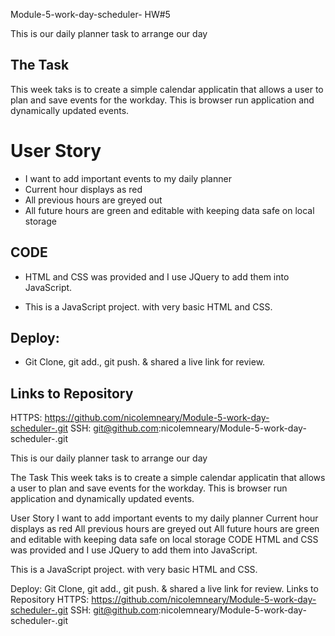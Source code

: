 Module-5-work-day-scheduler-
HW#5

This is our daily planner task to arrange our day 


## The Task
This week taks is to create a simple calendar applicatin that allows a user to plan and save events for the workday. This is browser run application and dynamically updated events.

# User Story
* I want to add important events to my daily planner
* Current hour displays as red
* All previous hours are greyed out
* All future hours are green and editable with keeping data safe on local storage

## CODE

* HTML and CSS was provided and I use JQuery to add them into JavaScript.

* This is a JavaScript project.
with very basic HTML and CSS.


## Deploy:
* Git Clone, git add., git push.
& shared a live link for review.


## Links to Repository

HTTPS: https://github.com/nicolemneary/Module-5-work-day-scheduler-.git
SSH: git@github.com:nicolemneary/Module-5-work-day-scheduler-.git





This is our daily planner task to arrange our day

The Task
This week taks is to create a simple calendar applicatin that allows a user to plan and save events for the workday. This is browser run application and dynamically updated events.

User Story
I want to add important events to my daily planner
Current hour displays as red
All previous hours are greyed out
All future hours are green and editable with keeping data safe on local storage
CODE
HTML and CSS was provided and I use JQuery to add them into JavaScript.

This is a JavaScript project. with very basic HTML and CSS.

Deploy:
Git Clone, git add., git push. & shared a live link for review.
Links to Repository
HTTPS: https://github.com/nicolemneary/Module-5-work-day-scheduler-.git SSH: git@github.com:nicolemneary/Module-5-work-day-scheduler-.git